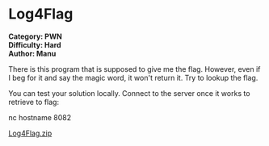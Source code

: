 # Log4Flag

**Category: PWN <br>
Difficulty: Hard <br>
Author: Manu**

There is this program that is supposed to give me the flag. However, even if I beg for it and say the magic word, it won't return it. Try to lookup the flag.

You can test your solution locally. Connect to the server once it works to retrieve to flag:

nc hostname 8082

[Log4Flag.zip](Log4Flag.zip)
